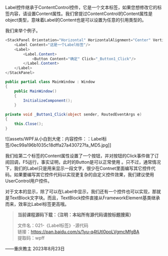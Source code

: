 Label控件继承于ContentControl控件，它是一个文本标签，如果您想修改它的标签内容，请设置Content属性。我们曾提过ContentControl的Content属性是object类型，意味着Label的Content也是可以设置为任意的引用类型的。

我们来举个例子。

```cs
<StackPanel Orientation="Horizontal" HorizontalAlignment="Center" VerticalAlignment="Center">
    <Label Content="这是一个Label标签"/>
    <Label>
        <Label.Content>
            <Button Content="确定" Click="_Button1_Click"/>
        </Label.Content>
    </Label>
</StackPanel>
```

```cs
public partial class MainWindow : Window
{
    public MainWindow()
    {
        InitializeComponent();
    }
 
private void _Button1_Click(object sender, RoutedEventArgs e)
{
    this.Close();
}
```

![[assets/WPF从小白到大佬：内容控件：：Label标签/0ec99a196b1035c18dffa27a430727fa_MD5.jpg]]

我们给第二个标签的Content属性设置了一个按钮，并对按钮的Click事件做了订阅回调，F5运行，事实证明，此时的Button是可以正常使用 。只不过，通常情况下，我们的Label只是用来显示一段文字，很少在Contnet里面编写其它控件代码。如果要编写其它控件代码以实现更复杂的自定义控件效果，我们建议使用UserControl用户控件。

对于文本的显示，除了可以在Label中显示，我们还有一个控件也可以实现，那就是TextBlock文字块。而且，TextBlock控件直接从FrameworkElement基类继承而来，效率比Label标签更高哦。

> **当前课程源码下载：（注明：本站所有源代码请按标题搜索）**
> 
> 文件名：021-《Label标签》-源代码  
> 链接：https://pan.baidu.com/s/1yu-q4tUtl0poLVgmcMfgBA  
> 提取码：wpff

——重庆教主 2023年8月23日